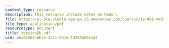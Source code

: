 ```yaml
---
content_type: resource
description: This resource include notes on Radon.
file: https://ol-ocw-studio-app-qa.s3.amazonaws.com/courses/12-091-medical-geology-geochemistry-an-exposure-january-iap-2006/aba043696bae3a315b1efd259a89c1d4_session2b.pdf
file_type: application/pdf
resourcetype: Document
title: session2b.pdf
uid: aba04369-6bae-3a31-5b1e-fd259a89c1d4
---
```

